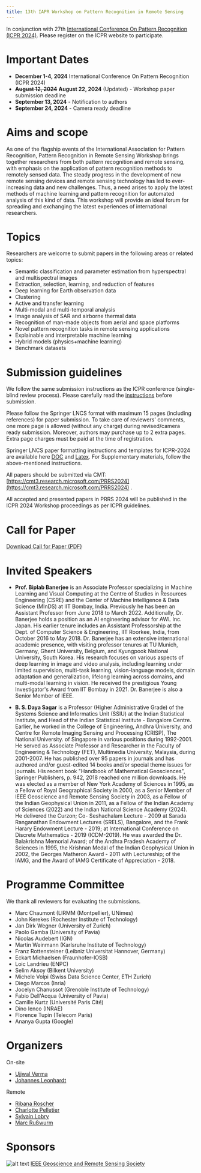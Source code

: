 ```yaml
---
title: 13th IAPR Workshop on Pattern Recognition in Remote Sensing 
---
```


In conjunction with 27th [International Conference On Pattern Recognition (ICPR 2024)](https://icpr2024.org/). Please register on the ICPR website to participate.

# Important Dates

* **December 1-4, 2024** International Conference On Pattern Recognition (ICPR 2024)
* ~~**August 12, 2024**~~ **August 22, 2024** (Updated) - Workshop paper submission deadline
* **September 13, 2024** - Notification to authors
* **September 24, 2024** - Camera ready deadline

# Aims and scope
As one of the flagship events of the International Association for Pattern Recognition, Pattern Recognition in Remote Sensing Workshop brings together researchers from both pattern recognition and remote sensing, with emphasis on the application of pattern recognition methods to remotely sensed data. The steady progress in the development of new remote sensing devices and remote sensing technology has led to ever-increasing data and new challenges. Thus, a need arises to apply the latest methods of machine learning and pattern recognition for automated analysis of this kind of data. This workshop will provide an ideal forum for spreading and exchanging the latest experiences of international researchers. 

# Topics
Researchers are welcome to submit papers in the following areas or related topics: 

* Semantic classification and parameter estimation from hyperspectral and multispectral images
* Extraction, selection, learning, and reduction of features
* Deep learning for Earth observation data
* Clustering
* Active and transfer learning
* Multi-modal and multi-temporal analysis
* Image analysis of SAR and airborne thermal data
* Recognition of man-made objects from aerial and space platforms
* Novel pattern recognition tasks in remote sensing applications 
* Explainable and interpretable machine learning
* Hybrid models (physics+machine learning)
* Benchmark datasets

# Submission guidelines

We follow the same submission instructions as the ICPR conference (single-blind review process). Please carefully read the [instructions](https://icpr2024.org/Instruction.html) before submission. 

Please follow the Springer LNCS format with maximum 15 pages (including references) for paper submission. To take care of reviewers' comments, one more page is allowed (without any charge) during revised/camera ready submission. Moreover, authors may purchase up to 2 extra pages. Extra page charges must be paid at the time of registration.

Springer LNCS paper formatting instructions and templates for ICPR-2024 are available here [DOC](https://icpr2024.org/pdf/ICPR_2024_DOC_Templates.zip) and [Latex](https://icpr2024.org/pdf/ICPR_2024_LaTeX_Templates.zip). For Supplementary materials, follow the above-mentioned instructions.

All papers should be submitted via CMT: [https://cmt3.research.microsoft.com/PRRS2024](https://cmt3.research.microsoft.com/PRRS2024) . 

All accepted and presented papers in PRRS 2024 will be published in the ICPR 2024 Workshop proceedings as per ICPR guidelines. 


# Call for Paper
[Download Call for Paper (PDF)](https://iapr-tc7.github.io/assets/PRRS2024-cfp_Final.pdf)



# Invited Speakers

* **Prof. Biplab Banerjee** is an Associate Professor specializing in Machine Learning and Visual Computing at the Centre of Studies in Resources Engineering (CSRE) and the Center of Machine Intelligence & Data Science (MInDS) at IIT Bombay, India. Previously he has been an Assistant Professor from June 2018 to March 2022. Additionally, Dr. Banerjee holds a position as an AI engineering advisor for AWL Inc. Japan. His earlier tenure includes an Assistant Professorship at the Dept. of Computer Science & Engineering, IIT Roorkee, India, from October 2016 to May 2018. Dr. Banerjee has an extensive international academic presence, with visiting professor tenures at TU Munich, Germany, Ghent University, Belgium, and Kyungpook National University, South Korea. His research focuses on various aspects of deep learning in image and video analysis, including learning under limited supervision, multi-task learning, vision-language models, domain adaptation and generalization, lifelong learning across domains, and multi-modal learning in vision. He received the prestigious Young Investigator's Award from IIT Bombay in 2021. Dr. Banerjee is also a Senior Member of IEEE.

* **B. S. Daya Sagar** is a Professor (Higher Administrative Grade) of the Systems Science and Informatics Unit (SSIU) at the Indian Statistical Institute, and Head of the Indian Statistical Institute - Bangalore Centre. Earlier, he worked in the College of Engineering, Andhra University, and Centre for Remote Imaging Sensing and Processing (CRISP), The National University. of Singapore in various positions during 1992-2001. He served as Associate Professor and Researcher in the Faculty of Engineering & Technology (FET), Multimedia University, Malaysia, during 2001-2007. He has published over 95 papers in journals and has authored and/or guest-edited 14 books and/or special theme issues for journals. His recent book "Handbook of Mathematical Geosciences", Springer Publishers, p. 942, 2018 reached one million downloads. He was elected as a member of New York Academy of Sciences in 1995, as a Fellow of Royal Geographical Society in 2000, as a Senior Member of IEEE Geoscience and Remote Sensing Society in 2003, as a Fellow of the Indian Geophysical Union in 2011, as a Fellow of the Indian Academy of Sciences (2022) and the Indian National Science Academy (2024). He delivered the Curzon; Co- Seshachalam Lecture - 2009 at Sarada Ranganathan Endowment Lectures (SRELS), Bangalore, and the Frank Harary Endowment Lecture - 2019; at International Conference on Discrete Mathematics - 2019 (ICDM-2019). He was awarded the Dr. Balakrishna Memorial Award; of the Andhra Pradesh Academy of Sciences in 1995, the Krishnan Medal of the Indian Geophysical Union in 2002, the Georges Matheron Award - 2011 with Lectureship; of the IAMG, and the Award of IAMG Certificate of Appreciation - 2018.

# Programme Committee

We thank all reviewers for evaluating the submissions.

* Marc	Chaumont (LIRMM (Montpellier), UNimes)
* John	Kerekes (Rochester Institute of Technology)
* Jan Dirk	Wegner (University of Zurich)
* Paolo	Gamba (University of Pavia)
* Nicolas	Audebert (IGN)
* Martin	Weinmann (Karlsruhe Institute of Technology)
* Franz	Rottensteiner (Leibniz Universitat Hannover, Germany)
* Eckart	Michaelsen (Fraunhofer-IOSB)
* Loic	Landrieu (ENPC)
* Selim	Aksoy (Bilkent University)
* Michele	Volpi (Swiss Data Science Center, ETH Zurich)
* Diego	Marcos (Inria)
* Jocelyn	Chanussot (Grenoble Institute of Technology)
* Fabio	Dell'Acqua (University of Pavia)
* Camille	Kurtz (Université Paris Cité)
* Dino	Ienco (INRAE)
* Florence	Tupin (Telecom Paris)
* Ananya	Gupta (Google)


# Organizers

On-site

* [Ujjwal Verma](https://www.manipal.edu/mu/campuses/mahe-bengaluru/academics/institution-list/mitblr/department-faculty/faculty-list/dr--ujjwal-verma/_jcr_content.html)
* [Johannes Leonhardt](https://rs.ipb.uni-bonn.de/people/johannes-leonhardt/)

Remote
* [Ribana Roscher](https://rs.ipb.uni-bonn.de/people/prof-dr-ing-ribana-roscher/index.html)
* [Charlotte Pelletier](https://sites.google.com/site/charpelletier/)
* [Sylvain Lobry](https://www.sylvainlobry.com/)
* [Marc Rußwurm](https://www.sylvainlobry.com/)
  


# Sponsors
![alt text](https://www.grss-ieee.org/wp-content/uploads/2020/12/grss.png)
[IEEE Geoscience and Remote Sensing Society](https://www.grss-ieee.org/)
